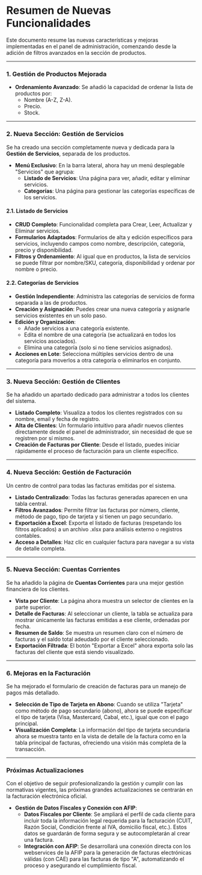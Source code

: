 # Resumen de Nuevas Funcionalidades

Este documento resume las nuevas características y mejoras implementadas en el panel de administración, comenzando desde la adición de filtros avanzados en la sección de productos.

---

### 1. Gestión de Productos Mejorada

- **Ordenamiento Avanzado**: Se añadió la capacidad de ordenar la lista de productos por:
  - Nombre (A-Z, Z-A).
  - Precio.
  - Stock.

---

### 2. Nueva Sección: Gestión de Servicios

Se ha creado una sección completamente nueva y dedicada para la **Gestión de Servicios**, separada de los productos.

- **Menú Exclusivo**: En la barra lateral, ahora hay un menú desplegable "Servicios" que agrupa:
  - **Listado de Servicios**: Una página para ver, añadir, editar y eliminar servicios.
  - **Categorías**: Una página para gestionar las categorías específicas de los servicios.

#### 2.1. Listado de Servicios

- **CRUD Completo**: Funcionalidad completa para Crear, Leer, Actualizar y Eliminar servicios.
- **Formularios Adaptados**: Formularios de alta y edición específicos para servicios, incluyendo campos como nombre, descripción, categoría, precio y disponibilidad.
- **Filtros y Ordenamiento**: Al igual que en productos, la lista de servicios se puede filtrar por nombre/SKU, categoría, disponibilidad y ordenar por nombre o precio.

#### 2.2. Categorías de Servicios

- **Gestión Independiente**: Administra las categorías de servicios de forma separada a las de productos.
- **Creación y Asignación**: Puedes crear una nueva categoría y asignarle servicios existentes en un solo paso.
- **Edición y Organización**:
  - Añade servicios a una categoría existente.
  - Edita el nombre de una categoría (se actualizará en todos los servicios asociados).
  - Elimina una categoría (solo si no tiene servicios asignados).
- **Acciones en Lote**: Selecciona múltiples servicios dentro de una categoría para moverlos a otra categoría o eliminarlos en conjunto.

---

### 3. Nueva Sección: Gestión de Clientes

Se ha añadido un apartado dedicado para administrar a todos los clientes del sistema.

- **Listado Completo**: Visualiza a todos los clientes registrados con su nombre, email y fecha de registro.
- **Alta de Clientes**: Un formulario intuitivo para añadir nuevos clientes directamente desde el panel de administrador, sin necesidad de que se registren por sí mismos.
- **Creación de Facturas por Cliente**: Desde el listado, puedes iniciar rápidamente el proceso de facturación para un cliente específico.

---

### 4. Nueva Sección: Gestión de Facturación

Un centro de control para todas las facturas emitidas por el sistema.

- **Listado Centralizado**: Todas las facturas generadas aparecen en una tabla central.
- **Filtros Avanzados**: Permite filtrar las facturas por número, cliente, método de pago, tipo de tarjeta y si tienen un pago secundario.
- **Exportación a Excel**: Exporta el listado de facturas (respetando los filtros aplicados) a un archivo .xlsx para análisis externo o registros contables.
- **Acceso a Detalles**: Haz clic en cualquier factura para navegar a su vista de detalle completa.

---

### 5. Nueva Sección: Cuentas Corrientes

Se ha añadido la página de **Cuentas Corrientes** para una mejor gestión financiera de los clientes.

- **Vista por Cliente**: La página ahora muestra un selector de clientes en la parte superior.
- **Detalle de Facturas**: Al seleccionar un cliente, la tabla se actualiza para mostrar únicamente las facturas emitidas a ese cliente, ordenadas por fecha.
- **Resumen de Saldo**: Se muestra un resumen claro con el número de facturas y el saldo total adeudado por el cliente seleccionado.
- **Exportación Filtrada**: El botón "Exportar a Excel" ahora exporta solo las facturas del cliente que está siendo visualizado.

---

### 6. Mejoras en la Facturación

Se ha mejorado el formulario de creación de facturas para un manejo de pagos más detallado.

- **Selección de Tipo de Tarjeta en Abono**: Cuando se utiliza "Tarjeta" como método de pago secundario (abono), ahora se puede especificar el tipo de tarjeta (Visa, Mastercard, Cabal, etc.), igual que con el pago principal.
- **Visualización Completa**: La información del tipo de tarjeta secundaria ahora se muestra tanto en la vista de detalle de la factura como en la tabla principal de facturas, ofreciendo una visión más completa de la transacción.

---

### Próximas Actualizaciones

Con el objetivo de seguir profesionalizando la gestión y cumplir con las normativas vigentes, las próximas grandes actualizaciones se centrarán en la facturación electrónica oficial.

- **Gestión de Datos Fiscales y Conexión con AFIP**:
  - **Datos Fiscales por Cliente**: Se ampliará el perfil de cada cliente para incluir toda la información legal requerida para la facturación (CUIT, Razón Social, Condición frente al IVA, domicilio fiscal, etc.). Estos datos se guardarán de forma segura y se autocompletarán al crear una factura.
  - **Integración con AFIP**: Se desarrollará una conexión directa con los webservices de la AFIP para la generación de facturas electrónicas válidas (con CAE) para las facturas de tipo "A", automatizando el proceso y asegurando el cumplimiento fiscal.